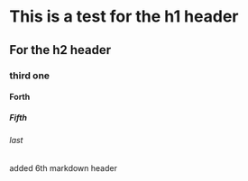 # This is a test for the h1 header
## For the h2 header
### third one
#### Forth
##### Fifth
###### last

added 6th markdown header
